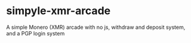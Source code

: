 # simpyle-xmr-arcade
A simple Monero (XMR) arcade with no js, withdraw and deposit system, and a PGP login system
